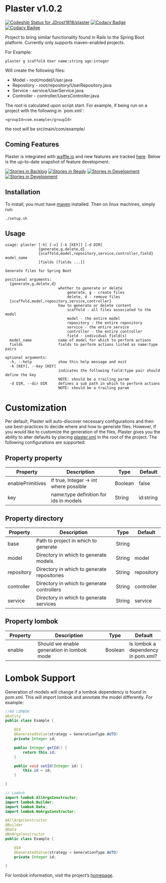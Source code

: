 Plaster v1.0.2
=======
[ ![Codeship Status for JDrost1818/plaster](https://app.codeship.com/projects/184069b0-1c9a-0135-6e0f-0e8dc4a678fe/status?branch=master)](https://app.codeship.com/projects/220058)
[![Codacy Badge](https://api.codacy.com/project/badge/Coverage/854f4669211b4c30b988010544488fa3)](https://www.codacy.com/app/Drost011/plaster?utm_source=github.com&utm_medium=referral&utm_content=JDrost1818/plaster&utm_campaign=Badge_Coverage)
[![Codacy Badge](https://api.codacy.com/project/badge/Grade/854f4669211b4c30b988010544488fa3)](https://www.codacy.com/app/Drost011/plaster?utm_source=github.com&amp;utm_medium=referral&amp;utm_content=JDrost1818/plaster&amp;utm_campaign=Badge_Grade)

Project to bring similar functionality found in Rails to the Spring Boot platform. Currently only supports 
maven-enabled projects.

For Example:

    plaster g scaffold User name:string age:integer

Will create the following files:

-   Model - root/model/User.java
-   Repository - root/repository/UserRepository.java
-   Service - service/UserService.java
-   Controller - controller/UsersController.java

The root is calculated upon script start. For example, if being run on a project with the following in \`pom.xml\`:

    <groupId>com.example</groupId>

the root will be src/main/com/example/

Coming Features
---------------
Plaster is integrated with [waffle.io] and new features are tracked [here]. Below is the up-to-date snapshot of 
feature development.

[![Stories in Backlog](https://badge.waffle.io/JDrost1818/plaster.png?label=backlog&title=Backlog)](https://waffle.io/JDrost1818/plaster?utm_source=badge)
[![Stories in Ready](https://badge.waffle.io/JDrost1818/plaster.png?label=ready&title=Ready)](https://waffle.io/JDrost1818/plaster?utm_source=badge)
[![Stories in Development](https://badge.waffle.io/JDrost1818/plaster.png?label=in%20progress&title=In%20Development)](https://waffle.io/JDrost1818/plaster?utm_source=badge)
[![Stories in Development](https://badge.waffle.io/JDrost1818/plaster.png?label=in%20review&title=Coming%20Next%20Release)](https://waffle.io/JDrost1818/plaster?utm_source=badge)

Installation
------------

To install, you must have [maven] installed. Then on linux machines, simply run:
    
    ./setup.sh

Usage
-----

    usage: plaster [-h] [-v] [-k [KEY]] [-d DIR]
                   {generate,g,delete,d}
                   {scaffold,model,repository,service,controller,field} model_name
                   [fields [fields ...]]

    Generate files for Spring Boot

    positional arguments:
      {generate,g,delete,d}
                            whether to generate or delete
                                generate, g - create files
                                delete, d - remove files
      {scaffold,model,repository,service,controller}
                            how to generate or delete content
                                scaffold - all files associated to the model
                                model - the entire model
                                repository - the entire repository
                                service - the entire service
                                controller - the entire controller
                                field - individual field(s)
      model_name            name of model for which to perform actions
      fields                fields to perform actions listed as name:type pairs

    optional arguments:
      -h, --help            show this help message and exit
      -k [KEY], --key [KEY]
                            indicates the following field:type pair should define the key
                            NOTE: should be a trailing param
      -d DIR, --dir DIR     defines a sub path in which to perform actions
                            NOTE: should be a trailing param
  
  Customization
  =============
  
  Per default, Plaster will auto-discover necessary configurations and then use best-practices to decide where and 
  how to generate files. However, if you would like to customize the generation of the files, Plaster gives you the 
  ability to alter defaults by placing [plaster.yml] in the root of the project. The following configurations are 
  supported:
  
  Property property
  ------------
  
  <table style="width:100%;">
      <colgroup>
          <col width="16%" />
          <col width="53%" />
          <col width="12%" />
          <col width="16%" />
      </colgroup>
      <thead>
          <tr class="header">
              <th>Property</th>
              <th>Description</th>
              <th>Type</th>
              <th>Default</th>
          </tr>
      </thead>
      <tbody>
          <tr class="even">
              <td>enablePrimitives</td>
              <td>If true, Integer -> int where possible</td>
              <td>Boolean</td>
              <td>false</td>
          </tr>
          <tr class="odd">
              <td>key</td>
              <td>name:type definition for ids in models</td>
              <td>String</td>
              <td>id:string</td>
          </tr>
      </tbody>
  </table>
  
  Property directory
  ------------
  
  <table style="width:100%;">
      <colgroup>
          <col width="16%" />
          <col width="53%" />
          <col width="12%" />
          <col width="16%" />
      </colgroup>
      <thead>
          <tr class="header">
              <th>Property</th>
              <th>Description</th>
              <th>Type</th>
              <th>Default</th>
          </tr>
      </thead>
      <tbody>
          <tr class="even">
              <td>base</td>
              <td>Path to project in which to generate</td>
              <td>String</td>
              <td></td>
          </tr>
          <tr class="odd">
              <td>model</td>
              <td>Directory in which to generate models</td>
              <td>String</td>
              <td>model</td>
          </tr>
          <tr class="even">
              <td>repository</td>
              <td>Directory in which to generate repositories</td>
              <td>String</td>
              <td>repository</td>
          </tr>
          <tr class="odd">
              <td>controller</td>
              <td>Directory in which to generate controllers</td>
              <td>String</td>
              <td>controller</td>
          </tr>
          <tr class="even">
              <td>service</td>
              <td>Directory in which to generate services</td>
              <td>String</td>
              <td>service</td>
          </tr>
      </tbody>
  </table>
  
  Property lombok
  ---------------
  
  <table style="width:100%;">
      <colgroup>
          <col width="20%" />
          <col width="51%" />
          <col width="12%" />
          <col width="14%" />
      </colgroup>
      <thead>
          <tr class="header">
              <th>Property</th>
              <th>Description</th>
              <th>Type</th>
              <th>Default</th>
          </tr>
      </thead>
      <tbody>
          <tr class="odd">
              <td>enable</td>
              <td>Should we enable generation in lombok mode</td>
              <td>Boolean</td>
              <td>Is lombok a dependency in pom.xml?</td>
          </tr>
      </tbody>
  </table>
  
  Lombok Support
  ==============
  
  Generation of models will change if a lombok dependency is found in pom.xml. This will import lombok and annotate the model differently. For example:
  
  ```Java
  //NO LOMBOK
  @Entity
  public class Example {

      @Id
      @GeneratedValue(strategy = GenerationType.AUTO)
      private Integer id;

      public Integer getId() {
          return this.id;
      }

      public void setId(Integer id) {
          this.id = id;
      }

  }
  ```
  ```Java
  // Lombok
  import lombok.AllArgsConstructor;
  import lombok.Builder;
  import lombok.Data;
  import lombok.NoArgsConstructor;

  @AllArgsConstructor
  @Builder
  @Data
  @NoArgsConstructor
  public class Example {

      @Id
      @GeneratedValue(strategy = GenerationType.AUTO)
      private Integer id;

  }
  ```
  
  For lombok information, visit the project’s [homepage].
  
[maven]: https://maven.apache.org/install.html
[homepage]: https://projectlombok.org/
[plaster.yml]: https://github.com/JDrost1818/plaster-java/blob/master/src/test/resources/testProject/root2/plaster.yml
[waffle.io]: https://waffle.io/
[here]: https://waffle.io/JDrost1818/plaster
  
